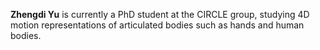 <strong>Zhengdi Yu</strong> is currently a PhD student at the CIRCLE group, studying 4D motion representations of articulated bodies such as hands and human bodies. 